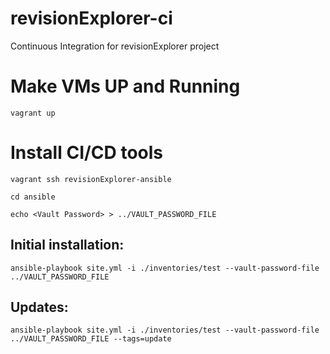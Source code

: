 # revisionExplorer-ci
Continuous Integration for revisionExplorer project


# Make VMs UP and Running
```vagrant up```

# Install CI/CD tools
```vagrant ssh revisionExplorer-ansible```

```cd ansible```

```echo <Vault Password> > ../VAULT_PASSWORD_FILE ```

## Initial installation:

```ansible-playbook site.yml -i ./inventories/test --vault-password-file ../VAULT_PASSWORD_FILE```

## Updates:

```ansible-playbook site.yml -i ./inventories/test --vault-password-file ../VAULT_PASSWORD_FILE --tags=update```
